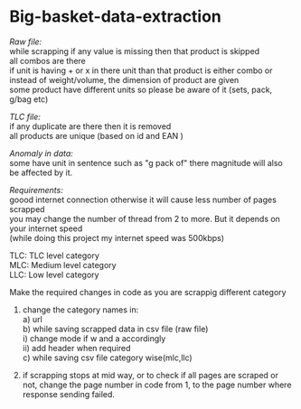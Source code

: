 # Big-basket-data-extraction
*Raw file:*<br>
while scrapping if any value is missing then that product is skipped<br>
all combos are there<br>
if unit is having + or x in there unit than that product is either combo or instead of weight/volume, the dimension of product are given<br>
some product have different units so please be aware of it (sets, pack, g/bag etc)<br>

*TLC file:*<br>
if any duplicate are there then it is removed<br>
all products are unique (based on id and EAN )<br>

*Anomaly in data:*<br>
some have unit in sentence such as "g pack of" there magnitude will also be affected by it.<br>

*Requirements:*<br>
goood internet connection otherwise it will cause less number of pages scrapped<br>
you may change the number of thread from 2 to more. But it depends on your internet speed<br>
(while doing this project my internet speed was 500kbps)<br>

TLC: TLC level category<br>
MLC: Medium level category<br>
LLC: Low level category<br>

Make the required changes in code as you are scrappig different category<br>
1. change the category names in:<br>
   a) url<br>
   b) while saving scrapped data in csv file (raw file) <br>
       i) change mode if w and a accordingly<br>
       ii) add header when required<br>
   c) while saving csv file category wise(mlc,llc)<br>

2. if scrapping stops at mid way, or to check if all pages are scraped or not, change the page number in code from 1, to the page number where response sending failed.<br>
